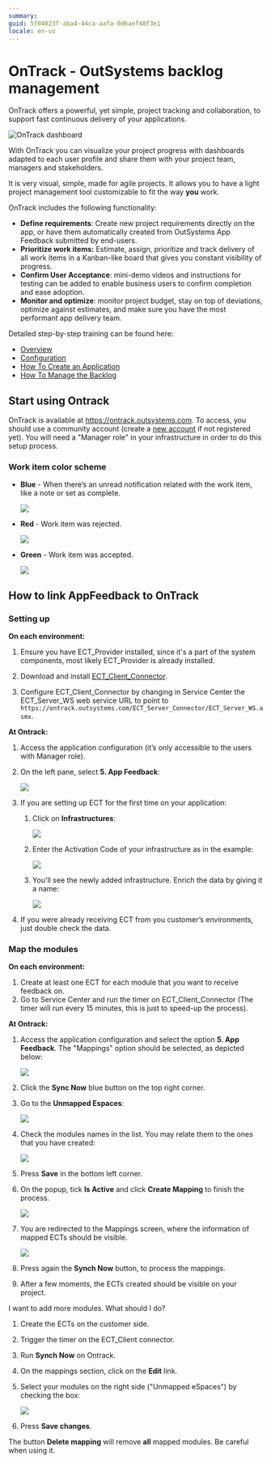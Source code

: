 ```yaml
---
summary:
guid: 5f04023f-aba4-44ca-aafa-0d6aef48f3e1
locale: en-us
---
```


# OnTrack - OutSystems backlog management 

OnTrack offers a powerful, yet simple, project tracking and collaboration, to support fast continuous delivery of your applications.

![OnTrack dashboard](images/on-track.png)

With OnTrack you can visualize your project progress with dashboards adapted to each user profile and share them with your project team, managers and stakeholders.

It is very visual, simple, made for agile projects. It allows you to have a light project management tool customizable to fit the way **you** work.

OnTrack includes the following functionality:

* **Define requirements**: Create new project requirements directly on the app, or have them automatically created from OutSystems App Feedback submitted by end-users.
* **Prioritize work items:** Estimate, assign, prioritize and track delivery of all work items in a Kanban-like board that gives you constant visibility of progress.
* **Confirm User Acceptance**: mini-demo videos and instructions for testing can be added to enable business users to confirm completion and ease adoption.
* **Monitor and optimize**: monitor project budget, stay on top of deviations, optimize against estimates, and make sure you have the most performant app delivery team.

Detailed step-by-step training can be found here:

* [Overview](https://outsystems.wistia.com/medias/e0qwz4su0v)
* [Configuration](https://www.youtube.com/watch?v=KPl4riVGpXc&list=PLaxrSw3Eft4FgXe0zZQtL93FUFPvNWQNw&index=5)
* [How To Create an Application](https://www.youtube.com/watch?v=6jzUcuAAtqA&list=PLaxrSw3Eft4FgXe0zZQtL93FUFPvNWQNw&index=12)
* [How To Manage the Backlog](https://www.youtube.com/watch?v=6MMR3rLt5qw&list=PLaxrSw3Eft4FgXe0zZQtL93FUFPvNWQNw&index=13)


## Start using Ontrack


OnTrack is available at https://ontrack.outsystems.com. To access, you should use a community account (create a [new account](https://www.outsystems.com/home/signup.aspx) if not registered yet). 
You will need a "Manager role" in your infrastructure in order to do this setup process.

### Work item color scheme

* **Blue** - When there’s an unread notification related with the work item, like a note or set as complete.

    ![](images/on-track-blue.png)

* **Red** - Work item was rejected.

    ![](images/on-track-red.png)

* **Green** - Work item was accepted.

    ![](images/on-track-green.png)


## How to link AppFeedback to OnTrack

### Setting up

**On each environment:**

1. Ensure you have ECT_Provider installed, since it's a part of the system components, most likely ECT_Provider is already installed.

1. Download and install [ECT_Client_Connector](http://www.outsystems.com/forge/component/455/ect-client-connector/).

1. Configure ECT_Client_Connector by changing in Service Center the ECT_Server_WS web service URL to point to ```https://ontrack.outsystems.com/ECT_Server_Connector/ECT_Server_WS.asmx```.


**At Ontrack:**

1. Access the application configuration (it’s only accessible to the users with Manager role).

1. On the left pane, select **5. App Feedback**:

    ![](images/on-track-configure.png)

1. If you are setting up ECT for the first time on your application:
    1. Click on **Infrastructures**:

        ![](images/on-track-configure-infra.png)

    1. Enter the Activation Code of your infrastructure as in the example:

        ![](images/on-track-configure-infra2.png)
    
    1. You'll see the newly added infrastructure. Enrich the data by giving it a name:

        ![](images/on-track-configure-infra3.png)

1. If you were already receiving ECT from you customer’s environments, just double check the data.


### Map the modules

**On each environment:**

1. Create at least one ECT for each module that you want to receive feedback on.
1. Go to Service Center and run the timer on ECT_Client_Connector (The timer will run every 15 minutes, this is just to speed-up the process).


**At Ontrack:**

1. Access the application configuration and select the option **5. App Feedback**. The "Mappings" option should be selected, as depicted below:

    ![](images/on-track-map1.png)

1. Click the **Sync Now** blue button on the top right corner.

1. Go to the **Unmapped Espaces**:

    ![](images/on-track-map3.png)

1. Check the modules names in the list. You may relate them to the ones that you have created:

    ![](images/on-track-map4.png)

1. Press **Save** in the bottom left corner.

1. On the popup, tick **Is Active** and click **Create Mapping** to finish the process.

    ![](images/on-track-map5.png)

1. You are redirected to the Mappings screen, where the information of mapped ECTs should be visible.

    ![](images/on-track-map6.png)

1. Press again the **Synch Now** button, to process the mappings.
1. After a few moments, the ECTs created should be visible on your project.


I want to add more modules. What should I do?

1. Create the ECTs on the customer side.
1. Trigger the timer on the ECT_Client connector.
1. Run **Synch Now** on Ontrack.
1. On the mappings section, click on the **Edit** link.
1. Select your modules on the right side ("Unmapped eSpaces") by checking the box:

    ![](images/on-track-map7.png)

1. Press **Save changes**.

<div class="info" markdown="1">

The button **Delete mapping** will remove **all** mapped modules. Be careful when using it.

</div>
